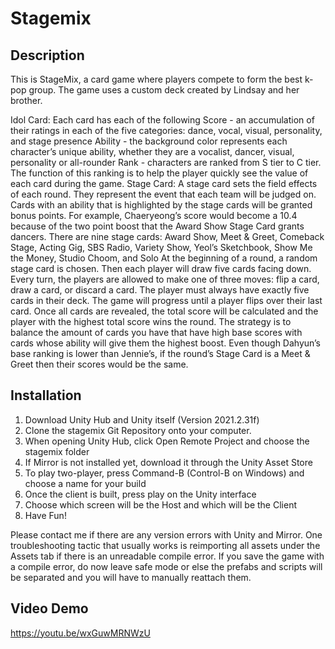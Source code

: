 # Stagemix

## Description
This is StageMix, a card game where players compete to form the best k-pop group. The
game uses a custom deck created by Lindsay and her brother.


Idol Card:
Each card has each of the following
Score - an accumulation of their ratings in
each of the five categories: dance, vocal,
visual, personality, and stage presence
Ability - the background color represents each
character’s unique ability, whether they are a
vocalist, dancer, visual, personality or
all-rounder
Rank - characters are ranked from S tier to C
tier. The function of this ranking is to help
the player quickly see the value of each card
during the game.
Stage Card:
A stage card sets the field effects of each
round. They represent the event that each team
will be judged on. Cards with an
ability that is highlighted by the
stage cards will be granted bonus
points. For example, Chaeryeong’s score
would become a 10.4 because of the two
point boost that the Award Show Stage
Card grants dancers. There are nine
stage cards: Award Show, Meet & Greet,
Comeback Stage, Acting Gig, SBS Radio,
Variety Show, Yeol’s Sketchbook, Show
Me the Money, Studio Choom, and Solo
At the beginning of a round, a random stage card is chosen. Then each
player will draw five cards facing down. Every turn, the players are
allowed to make one of three moves: flip a card, draw a card, or
discard a card. The player must always have exactly five cards in
their deck. The game will progress until a player flips over their
last card. Once all cards are revealed, the total score will be
calculated and the player with the highest total score wins the
round.
The strategy is to balance the amount of cards you have that have
high base scores with cards whose ability will give them the highest
boost.
Even though Dahyun’s base ranking is lower than Jennie’s, if the
round’s Stage Card is a Meet & Greet then their scores would be the
same.

## Installation
1. Download Unity Hub and Unity itself (Version 2021.2.31f)
2. Clone the stagemix Git Repository onto your computer.
3. When opening Unity Hub, click Open Remote Project and choose
the stagemix folder
4. If Mirror is not installed yet, download it through the Unity
Asset Store
5. To play two-player, press Command-B (Control-B on Windows) and
choose a name for your build
6. Once the client is built, press play on the Unity interface
7. Choose which screen will be the Host and which will be the
Client
8. Have Fun!

Please contact me if there are any version errors with Unity and
Mirror. One troubleshooting tactic that usually works is reimporting
all assets under the Assets tab if there is an unreadable compile
error. If you save the game with a compile error, do now leave safe
mode or else the prefabs and scripts will be separated and you will
have to manually reattach them.

## Video Demo
https://youtu.be/wxGuwMRNWzU
